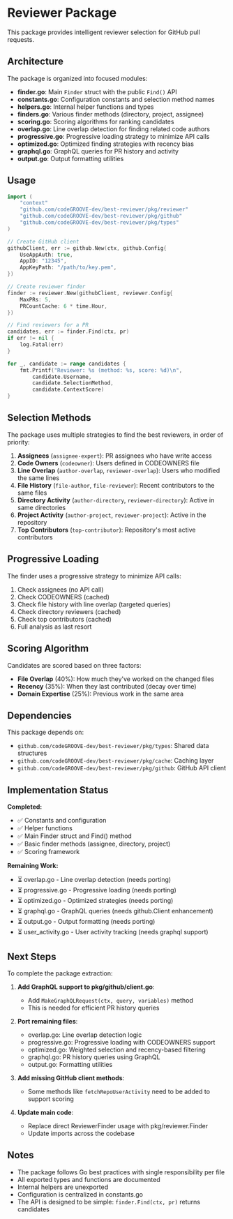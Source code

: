# Reviewer Package

This package provides intelligent reviewer selection for GitHub pull requests.

## Architecture

The package is organized into focused modules:

- **finder.go**: Main `Finder` struct with the public `Find()` API
- **constants.go**: Configuration constants and selection method names
- **helpers.go**: Internal helper functions and types
- **finders.go**: Various finder methods (directory, project, assignee)
- **scoring.go**: Scoring algorithms for ranking candidates
- **overlap.go**: Line overlap detection for finding related code authors
- **progressive.go**: Progressive loading strategy to minimize API calls
- **optimized.go**: Optimized finding strategies with recency bias
- **graphql.go**: GraphQL queries for PR history and activity
- **output.go**: Output formatting utilities

## Usage

```go
import (
    "context"
    "github.com/codeGROOVE-dev/best-reviewer/pkg/reviewer"
    "github.com/codeGROOVE-dev/best-reviewer/pkg/github"
    "github.com/codeGROOVE-dev/best-reviewer/pkg/types"
)

// Create GitHub client
githubClient, err := github.New(ctx, github.Config{
    UseAppAuth: true,
    AppID: "12345",
    AppKeyPath: "/path/to/key.pem",
})

// Create reviewer finder
finder := reviewer.New(githubClient, reviewer.Config{
    MaxPRs: 5,
    PRCountCache: 6 * time.Hour,
})

// Find reviewers for a PR
candidates, err := finder.Find(ctx, pr)
if err != nil {
    log.Fatal(err)
}

for _, candidate := range candidates {
    fmt.Printf("Reviewer: %s (method: %s, score: %d)\n", 
        candidate.Username, 
        candidate.SelectionMethod, 
        candidate.ContextScore)
}
```

## Selection Methods

The package uses multiple strategies to find the best reviewers, in order of priority:

1. **Assignees** (`assignee-expert`): PR assignees who have write access
2. **Code Owners** (`codeowner`): Users defined in CODEOWNERS file
3. **Line Overlap** (`author-overlap`, `reviewer-overlap`): Users who modified the same lines
4. **File History** (`file-author`, `file-reviewer`): Recent contributors to the same files
5. **Directory Activity** (`author-directory`, `reviewer-directory`): Active in same directories
6. **Project Activity** (`author-project`, `reviewer-project`): Active in the repository
7. **Top Contributors** (`top-contributor`): Repository's most active contributors

## Progressive Loading

The finder uses a progressive strategy to minimize API calls:

1. Check assignees (no API call)
2. Check CODEOWNERS (cached)
3. Check file history with line overlap (targeted queries)
4. Check directory reviewers (cached)
5. Check top contributors (cached)
6. Full analysis as last resort

## Scoring Algorithm

Candidates are scored based on three factors:

- **File Overlap** (40%): How much they've worked on the changed files
- **Recency** (35%): When they last contributed (decay over time)
- **Domain Expertise** (25%): Previous work in the same area

## Dependencies

This package depends on:

- `github.com/codeGROOVE-dev/best-reviewer/pkg/types`: Shared data structures
- `github.com/codeGROOVE-dev/best-reviewer/pkg/cache`: Caching layer
- `github.com/codeGROOVE-dev/best-reviewer/pkg/github`: GitHub API client

## Implementation Status

**Completed:**
- ✅ Constants and configuration
- ✅ Helper functions
- ✅ Main Finder struct and Find() method
- ✅ Basic finder methods (assignee, directory, project)
- ✅ Scoring framework

**Remaining Work:**
- ⏳ overlap.go - Line overlap detection (needs porting)
- ⏳ progressive.go - Progressive loading (needs porting)
- ⏳ optimized.go - Optimized strategies (needs porting)
- ⏳ graphql.go - GraphQL queries (needs github.Client enhancement)
- ⏳ output.go - Output formatting (needs porting)
- ⏳ user_activity.go - User activity tracking (needs graphql support)

## Next Steps

To complete the package extraction:

1. **Add GraphQL support to pkg/github/client.go**:
   - Add `MakeGraphQLRequest(ctx, query, variables)` method
   - This is needed for efficient PR history queries

2. **Port remaining files**:
   - overlap.go: Line overlap detection logic
   - progressive.go: Progressive loading with CODEOWNERS support
   - optimized.go: Weighted selection and recency-based filtering
   - graphql.go: PR history queries using GraphQL
   - output.go: Formatting utilities

3. **Add missing GitHub client methods**:
   - Some methods like `fetchRepoUserActivity` need to be added to support scoring

4. **Update main code**:
   - Replace direct ReviewerFinder usage with pkg/reviewer.Finder
   - Update imports across the codebase

## Notes

- The package follows Go best practices with single responsibility per file
- All exported types and functions are documented
- Internal helpers are unexported
- Configuration is centralized in constants.go
- The API is designed to be simple: `finder.Find(ctx, pr)` returns candidates
